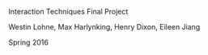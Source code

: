 Interaction Techniques Final Project

Westin Lohne, Max Harlynking, Henry Dixon, Eileen Jiang

Spring 2016
